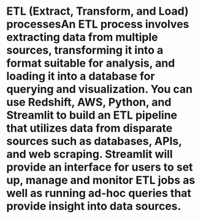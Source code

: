 #  ETL (Extract, Transform, and Load) processesAn ETL process involves extracting data from multiple sources, transforming it into a format suitable for analysis, and loading it into a database for querying and visualization. You can use Redshift, AWS, Python, and Streamlit to build an ETL pipeline that utilizes data from disparate sources such as databases, APIs, and web scraping. Streamlit will provide an interface for users to set up, manage and monitor ETL jobs as well as running ad-hoc queries that provide insight into data sources.